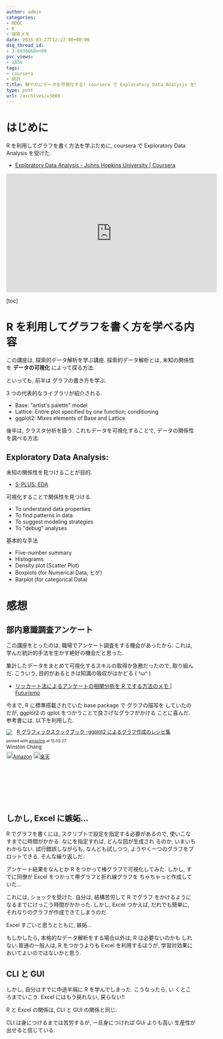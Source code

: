 ```yaml
---
author: admin
categories:
- MOOC
- R
- 技術メモ
date: 2015-03-27T12:27:00+00:00
dsq_thread_id:
- 3.6936668e+09
pvc_views:
- 1859
tags:
- coursera
- 統計
title: 鮮やかにデータを可視化する! coursera で Exploratory Data Analysis を受けた
type: post
url: /archives/=3069
---
```


はじめに
========

R を利用してグラフを書く方法を学ぶために, coursera で Exploratory Data
Analysis を受けた.

-   [Exploratory Data Analysis - Johns Hopkins University |
    Coursera](https://www.coursera.org/course/exdata)

<iframe width="560" height="315" src="https://www.youtube.com/embed/bdTYrogKYxE?rel=0" frameborder="0" allowfullscreen></iframe>

\[toc\]

R を利用してグラフを書く方を学べる内容
======================================

この講座は, 探索的データ解析を学ぶ講座. 探索的データ解析とは,
未知の関係性を **データの可視化** によって探る方法.

といっても, 前半は グラフの書き方を学ぶ.

3 つの代表的なライブラリが紹介される.

-   Base: "artist's palette" model
-   Lattice: Entire plot specified by one function; conditioning
-   ggplot2: Mixes elements of Base and Lattice

後半は, クラスタ分析を扱う. これもデータを可視化することで,
データの関係性を調べる方法.

Exploratory Data Analysis:
--------------------------

未知の関係性を見つけることが目的.

-   [S-PLUS: EDA](https://www.msi.co.jp/splus/products/eda.html)

可視化することで関係性を見つける.

-   To understand data properties
-   To find patterns in data
-   To suggest modeling strategies
-   To "debug" analyses

基本的な手法

-   Five-number summary
-   Histograms
-   Density plot (Scatter Plot)
-   Boxplots (for Numerical Data, ヒゲ)
-   Barplot (for categorical Data)

感想
====

部内意識調査アンケート
----------------------

この講座をとったのは, 職場でアンケート調査をする機会があったから.
これは, 学んだ統計的手法を生かす絶好の機会だと思った.

集計したデータをまとめて可視化するスキルの取得か急務だったので,
取り組んだ. こういう, 目的があるときは知識の吸収がはかどる ( \^ω\^ )

-   [リッカート法によるアンケートの相関分析を R でする方法のメモ |
    Futurismo](https://futurismo.biz/archives/3048)

今まで, R に標準搭載されていた base package で グラフの描写を
していたのだが, ggplot2 の qplot をつかうことで良さげなグラフがかける
ことに喜んだ. 参考書には, 以下を利用した.

<div class='amazlink-box' style='text-align:left;padding-bottom:20px;font-size:small;/zoom: 1;overflow: hidden;'><div class='amazlink-list' style='clear: both;'><div class='amazlink-image' style='float:left;margin:0px 12px 1px 0px;'><a href='https://www.amazon.co.jp/R%E3%82%B0%E3%83%A9%E3%83%95%E3%82%A3%E3%83%83%E3%82%AF%E3%82%B9%E3%82%AF%E3%83%83%E3%82%AF%E3%83%96%E3%83%83%E3%82%AF-%E2%80%95ggplot2%E3%81%AB%E3%82%88%E3%82%8B%E3%82%B0%E3%83%A9%E3%83%95%E4%BD%9C%E6%88%90%E3%81%AE%E3%83%AC%E3%82%B7%E3%83%94%E9%9B%86-Winston-Chang/dp/4873116538%3FSubscriptionId%3DAKIAJDINZW45GEGLXQQQ%26tag%3Dsleephacker-22%26linkCode%3Dxm2%26camp%3D2025%26creative%3D165953%26creativeASIN%3D4873116538' target='_blank' rel='nofollow'><img src='https://ecx.images-amazon.com/images/I/51S2-F8zkRL._SL160_.jpg' style='border: none;' /></a></div><div class='amazlink-info' style='height:160; margin-bottom: 10px'><div class='amazlink-name' style='margin-bottom:10px;line-height:120%'><a href='https://www.amazon.co.jp/R%E3%82%B0%E3%83%A9%E3%83%95%E3%82%A3%E3%83%83%E3%82%AF%E3%82%B9%E3%82%AF%E3%83%83%E3%82%AF%E3%83%96%E3%83%83%E3%82%AF-%E2%80%95ggplot2%E3%81%AB%E3%82%88%E3%82%8B%E3%82%B0%E3%83%A9%E3%83%95%E4%BD%9C%E6%88%90%E3%81%AE%E3%83%AC%E3%82%B7%E3%83%94%E9%9B%86-Winston-Chang/dp/4873116538%3FSubscriptionId%3DAKIAJDINZW45GEGLXQQQ%26tag%3Dsleephacker-22%26linkCode%3Dxm2%26camp%3D2025%26creative%3D165953%26creativeASIN%3D4873116538' rel='nofollow' target='_blank'>R グラフィックスクックブック -ggplot2 によるグラフ作成のレシピ集</a></div><div class='amazlink-powered' style='font-size:80%;margin-top:5px;line-height:120%'>posted with <a href='https://amazlink.keizoku.com/' title='アマゾンアフィリエイトリンク作成ツール' target='_blank'>amazlink</a> at 15.03.27</div><div class='amazlink-detail'>Winston Chang<br /></div><div class='amazlink-sub-info' style='float: left;'><div class='amazlink-link' style='margin-top: 5px'><img src='https://amazlink.fuyu.gs/icon_amazon.png' width='18'><a href='https://www.amazon.co.jp/R%E3%82%B0%E3%83%A9%E3%83%95%E3%82%A3%E3%83%83%E3%82%AF%E3%82%B9%E3%82%AF%E3%83%83%E3%82%AF%E3%83%96%E3%83%83%E3%82%AF-%E2%80%95ggplot2%E3%81%AB%E3%82%88%E3%82%8B%E3%82%B0%E3%83%A9%E3%83%95%E4%BD%9C%E6%88%90%E3%81%AE%E3%83%AC%E3%82%B7%E3%83%94%E9%9B%86-Winston-Chang/dp/4873116538%3FSubscriptionId%3DAKIAJDINZW45GEGLXQQQ%26tag%3Dsleephacker-22%26linkCode%3Dxm2%26camp%3D2025%26creative%3D165953%26creativeASIN%3D4873116538' rel='nofollow' target='_blank'>Amazon</a> <img src='https://amazlink.fuyu.gs/icon_rakuten.gif' width='18'><a href='https://hb.afl.rakuten.co.jp/hgc/g00q0724.n763w947.g00q0724.n763x2b4/?pc=http%3A%2F%2Fbooks.rakuten.co.jp%2Frb%2F12584967%2F&m=http%3A%2F%2Fm.rakuten.co.jp%2Frms%2Fmsv%2FItem%3Fn%3D12584967%26surl%3Dbook' rel='nofollow' target='_blank'>楽天</a></div></div></div></div></div>

しかし, Excel に嫉妬...
-----------------------

R でグラフを書くには, スクリプトで設定を指定する必要があるので,
使いこなすまでに時間がかかる. なにを指定すれば, どんな図が生成され
るのか, いまいちわからない. 試行錯誤しながらも, なんども試しつつ,
ようやく一つのグラフをプロットできる. そんな繰り返しだ.

アンケート結果をなんとか R をつかって棒グラフで可視化してみた. しかし,
すでに同僚が Excel をつかって帯グラフと折れ線グラフを
ちゃちゃっと作成していた...

これには, ショックを受けた. 自分は, 結構苦労して R でグラフ
をかけるようになるまでにけっこう時間がかかった. しかし, Excel つかえば,
だれでも簡単に, それなりのグラフが作成できてしまうのだ.

Excel すごいと思うとともに, 嫉妬...

もしかしたら, 本格的なデータ解析をする場合以外は, R は必要ないのかも
しれない.普通の一般人は, R をつかうよりも Excel を利用するほうが,
学習対効果においてよいのではないかと思う.

CLI と GUI
----------

しかし, 自分はすでに中途半端に R を学んでしまった. こうなったら, い
くところまでいこう. Excel にはもう戻れない, 戻らない!!

R と Excel の関係は, CLI と GUI の関係と同じ.

CLI は身につけるまでは苦労するが, 一旦身につければ GUi よりも高い
生産性が出せると信じている.
